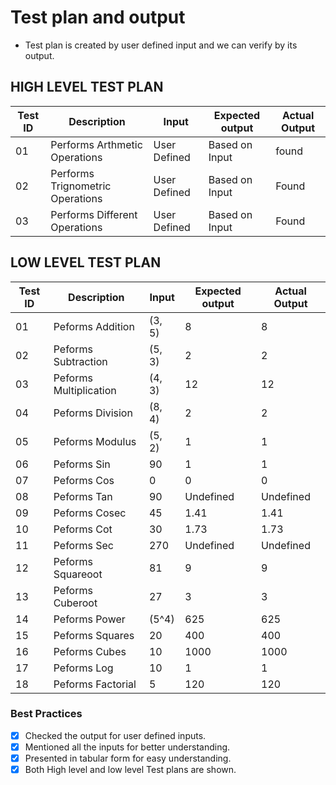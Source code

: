 # Test plan and output
* Test plan is created by user defined input and we can verify by its output.

## HIGH LEVEL TEST PLAN

| Test ID | Description | Input | Expected output | Actual Output |
| --- | --- | --- | --- | --- |
| 01 | Performs Arthmetic Operations | User Defined| Based on Input |   found |
| 02 | Performs Trignometric Operations |User Defined | Based on Input |    Found   |
| 03 | Performs Different Operations  | User Defined| Based on Input   |    Found   |

## LOW LEVEL TEST PLAN

| Test ID | Description | Input | Expected output | Actual Output |
| --- | --- | --- | --- | --- |
| 01 | Peforms Addition | (3, 5) |8 | 8 |
| 02 | Peforms Subtraction| (5, 3) | 2 | 2 |
| 03 | Peforms Multiplication| (4, 3) | 12 | 12  |
| 04 | Peforms Division| (8, 4) | 2 | 2  |
| 05 | Peforms Modulus| (5, 2) | 1 | 1 |
| 06 | Peforms Sin | 90 |1 | 1  |
| 07 | Peforms Cos | 0 | 0 | 0  |
| 08 | Peforms Tan | 90 | Undefined | Undefined |
| 09 | Peforms Cosec | 45 | 1.41 | 1.41|
| 10 | Peforms Cot| 30 | 1.73 | 1.73 |
| 11 | Peforms Sec | 270 | Undefined |  Undefined |
| 12 | Peforms Squareoot | 81 | 9 | 9 |
| 13 |  Peforms Cuberoot | 27 | 3 | 3 |
| 14 |  Peforms Power  | (5^4) | 625 | 625 |
| 15 |  Peforms Squares| 20 | 400 | 400 |
| 16 |  Peforms  Cubes| 10 |1000| 1000 |
| 17 |  Peforms Log | 10 | 1 | 1 |
| 18 |  Peforms Factorial | 5 | 120 | 120 |

### Best Practices
  *  [x] Checked the output for user defined inputs.
  *  [x] Mentioned all the inputs for better understanding.
  *  [x] Presented in tabular form for easy understanding.
  *  [x] Both High level and low level Test plans are shown.
